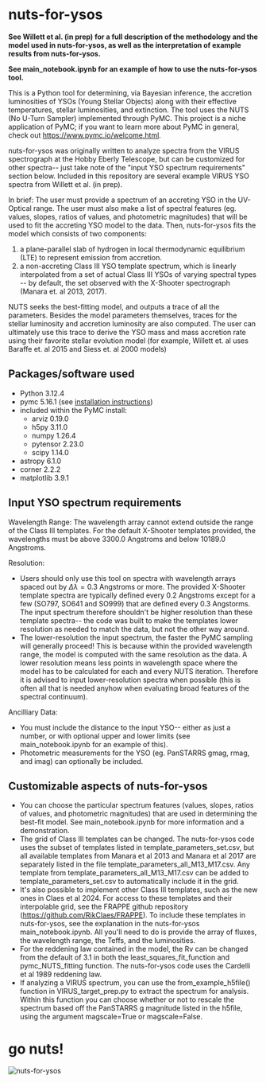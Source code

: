 # nuts-for-ysos
**See Willett et al. (in prep) for a full description of the methodology and the model used in nuts-for-ysos, as well as the interpretation of example results from nuts-for-ysos.** 

**See main_notebook.ipynb for an example of how to use the nuts-for-ysos tool.** 

This is a Python tool for determining, via Bayesian inference, the accretion luminosities of YSOs (Young Stellar Objects) along with their effective temperatures, stellar luminosities, and extinction. The tool uses the NUTS (No U-Turn Sampler) implemented through PyMC. This project is a niche application of PyMC; if you want to learn more about PyMC in general, check out https://www.pymc.io/welcome.html. 

nuts-for-ysos was originally written to analyze spectra from the VIRUS spectrograph at the Hobby Eberly Telescope, but can be customized for other spectra-- just take note of the "input YSO spectrum requirements" section below.
Included in this repository are several example VIRUS YSO spectra from Willett et al. (in prep).

In brief:
The user must provide a spectrum of an accreting YSO in the UV-Optical range. The user must also make a list of spectral features (eg. values, slopes, ratios of values, and photometric magnitudes) that will be used to fit the accreting YSO model to the data. Then, nuts-for-ysos fits the model which consists of two components:
  1. a plane-parallel slab of hydrogen in local thermodynamic equilibrium (LTE) to represent emission from accretion.
  2. a non-accreting Class III YSO template spectrum, which is linearly interpolated from a set of actual Class III YSOs of varying spectral types -- by default, the set observed with the X-Shooter spectrograph (Manara et. al 2013, 2017).
     
NUTS seeks the best-fitting model, and outputs a trace of all the parameters. Besides the model parameters themselves, traces for the stellar luminosity and accretion luminosity are also computed. The user can ultimately use this trace to derive the YSO mass and mass accretion rate using their favorite stellar evolution model (for example, Willett et. al uses Baraffe et. al 2015 and Siess et. al 2000 models)

## Packages/software used
- Python 3.12.4
- pymc 5.16.1 (see [installation instructions](https://www.pymc.io/projects/docs/en/v5.16.1/installation.html))
- included within the PyMC install:
  - arviz 0.19.0 
  - h5py 3.11.0
  - numpy 1.26.4
  - pytensor 2.23.0 
  - scipy 1.14.0
- astropy 6.1.0
- corner 2.2.2
- matplotlib 3.9.1

## Input YSO spectrum requirements
Wavelength Range:
The wavelength array cannot extend outside the range of the Class III templates. For the default X-Shooter templates provided, the wavelengths must be above 3300.0 Angstroms and below 10189.0 Angstroms.

Resolution: 
- Users should only use this tool on spectra with wavelength arrays spaced out by $\Delta \lambda = 0.3$ Angstroms or more. The provided X-Shooter template spectra are typically defined every 0.2 Angstroms except for a few (SO797, SO641 and SO999) that are defined every 0.3 Angstorms. The input spectrum therefore shouldn't be higher resolution than these template spectra-- the code was built to make the templates lower resolution as needed to match the data, but not the other way around.
- The lower-resolution the input spectrum, the faster the PyMC sampling will generally proceed! This is because within the provided wavelength range, the model is computed with the same resolution as the data. A lower resolution means less points in wavelength space where the model has to be calculated for each and every NUTS iteration. Therefore it is advised to input lower-resolution spectra when possible (this is often all that is needed anyhow when evaluating broad features of the spectral continuum).  

Ancilliary Data: 
 - You must include the distance to the input YSO-- either as just a number, or with optional upper and lower limits (see main_notebook.ipynb for an example of this).
 - Photometric measurements for the YSO (eg. PanSTARRS gmag, rmag, and imag) can optionally be included.

## Customizable aspects of nuts-for-ysos
- You can choose the particular spectrum features (values, slopes, ratios of values, and photometric magnitudes) that are used in determining the best-fit model. See main_notebook.ipynb for more information and a demonstration.
- The grid of Class III templates can be changed. The nuts-for-ysos code uses the subset of templates listed in template_parameters_set.csv, but all available templates from Manara et al 2013 and Manara et al 2017 are separately listed in the file template_parameters_all_M13_M17.csv. Any template from template_parameters_all_M13_M17.csv can be added to template_parameters_set.csv to automatically include it in the grid.
- It's also possible to implement other Class III templates, such as the new ones in Claes et al 2024. For access to these templates and their interpolable grid, see the FRAPPE github repository (https://github.com/RikClaes/FRAPPE). To include these templates in nuts-for-ysos, see the explanation in the nuts-for-ysos main_notebook.ipynb. All you'll need to do is provide the array of fluxes, the wavelength range, the Teffs, and the luminosities.
- For the reddening law contained in the model, the Rv can be changed from the default of 3.1 in both the least_squares_fit_function and pymc_NUTS_fitting function. The nuts-for-ysos code uses the Cardelli et al 1989 reddening law.
- If analyzing a VIRUS spectrum, you can use the from_example_h5file() function in VIRUS_target_prep.py to extract the spectrum for analysis. Within this function you can choose whether or not to rescale the spectrum based off the PanSTARRS g magnitude listed in the h5file, using the argument magscale=True or magscale=False.

# go nuts!
![nuts-for-ysos](https://img.freepik.com/premium-photo/squirrel-with-outer-space-background_839169-22689.jpg)
